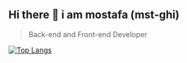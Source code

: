 ## Hi there 👋 i am mostafa (mst-ghi)

> Back-end and Front-end Developer

[![Top Langs](https://github-readme-stats.vercel.app/api/top-langs/?username=mst-ghi&layout=compact)](https://github.com/mst-ghi/github-readme-stats)


<!--
**mst-ghi/mst-ghi** is a ✨ _special_ ✨ repository because its `README.md` (this file) appears on your GitHub profile.

Here are some ideas to get you started:

- 🔭 I’m currently working on ...
- 🌱 I’m currently learning ...
- 👯 I’m looking to collaborate on ...
- 🤔 I’m looking for help with ...
- 💬 Ask me about ...
- 📫 How to reach me: ...
- 😄 Pronouns: ...
- ⚡ Fun fact: ...
-->
